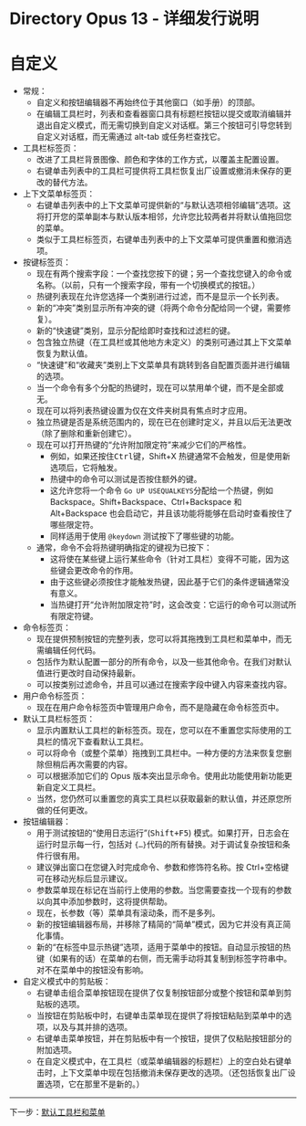 # Directory Opus 13 - 详细发行说明

# 自定义

- 常规：
  - 自定义和按钮编辑器不再始终位于其他窗口（如手册）的顶部。
  - 在编辑工具栏时，列表和查看器窗口具有标题栏按钮以提交或取消编辑并退出自定义模式，而无需切换到自定义对话框。第三个按钮可引导您转到自定义对话框，而无需通过 alt-tab 或任务栏查找它。
- 工具栏标签页：
  - 改进了工具栏背景图像、颜色和字体的工作方式，以覆盖主配置设置。
  - 右键单击列表中的工具栏可提供将工具栏恢复出厂设置或撤消未保存的更改的替代方法。
- 上下文菜单标签页：
  - 右键单击列表中的上下文菜单可提供新的“与默认选项相邻编辑”选项。这将打开您的菜单副本与默认版本相邻，允许您比较两者并将默认值拖回您的菜单。
  - 类似于工具栏标签页，右键单击列表中的上下文菜单可提供重置和撤消选项。
- 按键标签页：
  - 现在有两​​个搜索字段：一个查找您按下的键；另一个查找您键入的命令或名称。（以前，只有一个搜索字段，带有一个切换模式的按钮。）
  - 热键列表现在允许您选择一个类别进行过滤，而不是显示一个长列表。
  - 新的“冲突”类别显示所有冲突的键（将两个命令分配给同一个键，需要修复）。
  - 新的“快速键”类别，显示分配给即时查找和过滤栏的键。
  - 包含独立热键（在工具栏或其他地方未定义）的类别可通过其上下文菜单恢复为默认值。
  - “快速键”和“收藏夹”类别上下文菜单具有跳转到各自配置页面并进行编辑的选项。
  - 当一个命令有多个分配的热键时，现在可以禁用单个键，而不是全部或无。
  - 现在可以将列表热键设置为仅在文件夹树具有焦点时才应用。
  - 独立热键是否是系统范围内的，现在已在创建时定义，并且以后无法更改（除了删除和重新创建它）。
  - 现在可以打开热键的“允许附加限定符”来减少它们的严格性。
    - 例如，如果还按住<kbd>Ctrl</kbd>键，Shift+X 热键通常不会触发，但是使用新选项后，它将触发。
    - 热键中的命令可以测试是否按住额外的键。
    - 这允许您将一个命令 `Go UP USEQUALKEYS`分配给一个热键，例如 Backspace。Shift+Backspace、Ctrl+Backspace 和 Alt+Backspace 也会启动它，并且该功能将能够在启动时查看按住了哪些限定符。
    - 同样适用于使用 `@keydown` 测试按下了哪些键的功能。
  - 通常，命令不会将热键明确指定的键视为已按下：
    - 这将使在某些键上运行某些命令（针对工具栏）变得不可能，因为这些键会更改命令的作用。
    - 由于这些键必须按住才能触发热键，因此基于它们的条件逻辑通常没有意义。
    - 当热键打开“允许附加限定符”时，这会改变：它运行的命令可以测试所有限定符键。
- 命令标签页：
  - 现在提供预制按钮的完整列表，您可以将其拖拽到工具栏和菜单中，而无需编辑任何代码。
  - 包括作为默认配置一部分的所有命令，以及一些其他命令。在我们对默认值进行更改时自动保持最新。
  - 可以按类别过滤命令，并且可以通过在搜索字段中键入内容来查找内容。
- 用户命令标签页：
  - 现在在用户命令标签页中管理用户命令，而不是隐藏在命令标签页中。
- 默认工具栏标签页：
  - 显示内置默认工具栏的新标签页。现在，您可以在不重置您实际使用的工具栏的情况下查看默认工具栏。
  - 可以将命令（或整个菜单）拖拽到工具栏中。一种方便的方法来恢复您删除但稍后再次需要的内容。
  - 可以根据添加它们的 Opus 版本突出显示命令。使用此功能使用新功能更新自定义工具栏。
  - 当然，您仍然可以重置您的真实工具栏以获取最新的默认值，并还原您所做的任何更改。
- 按钮编辑器：
  - 用于测试按钮的“使用日志运行”(<kbd>Shift+F5</kbd>) 模式。如果打开，日志会在运行时显示每一行，包括对 `{…}`代码的所有替换。对于调试复杂按钮和条件行很有用。
  - 建议弹出窗口在您键入时完成命令、参数和修饰符名称。按 Ctrl+空格键可在移动光标后显示建议。
  - 参数菜单现在标记在当前行上使用的参数。当您需要查找一个现有的参数以向其中添加参数时，这将提供帮助。
  - 现在，长参数（等）菜单具有滚动条，而不是多列。
  - 新的按钮编辑器布局，并移除了精简的“简单”模式，因为它并没有真正简化事情。
  - 新的“在标签中显示热键”选项，适用于菜单中的按钮。自动显示按钮的热键（如果有的话）在菜单的右侧，而无需手动将其复制到标签字符串中。对不在菜单中的按钮没有影响。
- 自定义模式中的剪贴板：
  - 右键单击组合菜单按钮现在提供了仅复制按钮部分或整个按钮和菜单到剪贴板的选项。
  - 当按钮在剪贴板中时，右键单击菜单现在提供了将按钮粘贴到菜单中的选项，以及与其并排的选项。
  - 右键单击菜单按钮，并在剪贴板中有一个按钮，提供了仅粘贴按钮部分的附加选项。
  - 在自定义模式中，在工具栏（或菜单编辑器的标题栏）上的空白处右键单击时，上下文菜单中现在包括撤消未保存更改的选项。（还包括恢复出厂设置选项，它在那里不是新的。）

------------------------------------------------------------------------

下一步：[默认工具栏和菜单](/Manual/release_history/opus13_detailed/default_toolbars.zh.md)